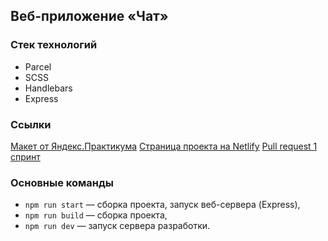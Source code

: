 
## Веб-приложение «Чат»

### Стек технологий

- Parcel
- SCSS
- Handlebars
- Express

### Ссылки

[Макет от Яндекс.Практикума](https://www.figma.com/file/24EUnEHGEDNLdOcxg7ULwV/Chat?node-id=0%3A1)
[Страница проекта на Netlify](https://sprint-1--startling-granita-53f6c0.netlify.app/)
[Pull request 1 спринт]()

### Основные команды

- `npm run start` — сборка проекта, запуск веб-сервера (Express),
- `npm run build` — сборка проекта,
- `npm run dev` — запуск сервера разработки.





